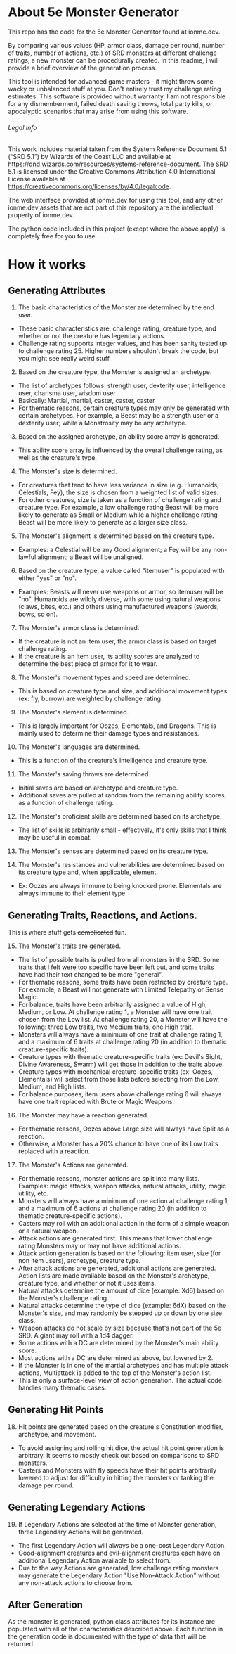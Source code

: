 # About 5e Monster Generator
This repo has the code for the 5e Monster Generator found at ionme.dev.

By comparing various values (HP, armor class, damage per round, number of traits, number of actions, etc.) of SRD monsters at different challenge ratings, a new monster can be procedurally created. In this readme, I will provide a brief overview of the generation process.

This tool is intended for advanced game masters - it might throw some wacky or unbalanced stuff at you. Don't entirely trust my challenge rating estimates. This software is provided without warranty. I am not responsible for any dismemberment, failed death saving throws, total party kills, or apocalyptic scenarios that may arise from using this software.

###### Legal Info
This work includes material taken from the System Reference Document 5.1 (“SRD 5.1”) by Wizards of the Coast LLC and available at https://dnd.wizards.com/resources/systems-reference-document. The SRD 5.1 is licensed under the Creative Commons Attribution 4.0 International License available at https://creativecommons.org/licenses/by/4.0/legalcode.

The web interface provided at ionme.dev for using this tool, and any other ionme.dev assets that are not part of this repository are the intellectual property of ionme.dev.

The python code included in this project (except where the above apply) is completely free for you to use.

# How it works

## Generating Attributes

1. The basic characteristics of the Monster are determined by the end user.
  - These basic characteristics are: challenge rating, creature type, and whether or not the creature has legendary actions.
  - Challenge rating supports integer values, and has been sanity tested up to challenge rating 25. Higher numbers shouldn't break the code, but you might see really weird stuff.

2. Based on the creature type, the Monster is assigned an archetype.
  - The list of archetypes follows: strength user, dexterity user, intelligence user, charisma user, wisdom user
  - Basically: Martial, martial, caster, caster, caster
  - For thematic reasons, certain creature types may only be generated with certain archetypes. For example, a Beast may be a strength user or a dexterity user; while a Monstrosity may be any archetype.
 
3. Based on the assigned archetype, an ability score array is generated.
  - This ability score array is influenced by the overall challenge rating, as well as the creature's type.

4. The Monster's size is determined.
  - For creatures that tend to have less variance in size (e.g. Humanoids, Celestials, Fey), the size is chosen from a weighted list of valid sizes.
  - For other creatures, size is taken as a function of challenge rating and creature type. For example, a low challenge rating Beast will be more likely to generate as Small or Medium while a higher challenge rating Beast will be more likely to generate as a larger size class.

5. The Monster's alignment is determined based on the creature type.
  - Examples: a Celestial will be any Good alignment; a Fey will be any non-lawful alignment; a Beast will be unaligned.

6. Based on the creature type, a value called "itemuser" is populated with either "yes" or "no".
- Examples: Beasts will never use weapons or armor, so itemuser will be "no". Humanoids are wildly diverse, with some using natural weapons (claws, bites, etc.) and others using manufactured weapons (swords, bows, so on).

7. The Monster's armor class is determined.
  - If the creature is not an item user, the armor class is based on target challenge rating.
  - If the creature is an item user, its ability scores are analyzed to determine the best piece of armor for it to wear.

8. The Monster's movement types and speed are determined.
  - This is based on creature type and size, and additional movement types (ex: fly, burrow) are weighted by challenge rating.

9. The Monster's element is determined.
  - This is largely important for Oozes, Elementals, and Dragons. This is mainly used to determine their damage types and resistances.

10. The Monster's languages are determined.
  - This is a function of the creature's intelligence and creature type.

11. The Monster's saving throws are determined.
  - Initial saves are based on archetype and creature type.
  - Additional saves are pulled at random from the remaining ability scores, as a function of challenge rating.

12. The Monster's proficient skills are determined based on its archetype.
  - The list of skills is arbitrarily small - effectively, it's only skills that I think may be useful in combat.

13. The Monster's senses are determined based on its creature type.

14. The Monster's resistances and vulnerabilities are determined based on its creature type and, when applicable, element.
  - Ex: Oozes are always immune to being knocked prone. Elementals are always immune to their element type.

## Generating Traits, Reactions, and Actions.
This is where stuff gets ~~complicated~~ fun.

15. The Monster's traits are generated.
  - The list of possible traits is pulled from all monsters in the SRD. Some traits that I felt were too specific have been left out, and some traits have had their text changed to be more "general".
  - For thematic reasons, some traits have been restricted by creature type. For example, a Beast will not generate with Limited Telepathy or Sense Magic.
  - For balance, traits have been arbitrarily assigned a value of High, Medium, or Low. At challenge rating 1, a Monster will have one trait chosen from the Low list. At challenge rating 20, a Monster will have the following: three Low traits, two Medium traits, one High trait.
  - Monsters will always have a minimum of one trait at challenge rating 1, and a maximum of 6 traits at challenge rating 20 (in addition to thematic creature-specific traits).
  - Creature types with thematic creature-specific traits (ex: Devil's Sight, Divine Awareness, Swarm) will get those in addition to the traits above.
  - Creature types with mechanical creature-specific traits (ex: Oozes, Elementals) will select from those lists before selecting from the Low, Medium, and High lists.
  - For balance purposes, item users above challenge rating 6 will always have one trait replaced with Brute or Magic Weapons.

16. The Monster may have a reaction generated.
  - For thematic reasons, Oozes above Large size will always have Split as a reaction.
  - Otherwise, a Monster has a 20% chance to have one of its Low traits replaced with a reaction.

17. The Monster's Actions are generated.
  - For thematic reasons, monster actions are split into many lists. Examples: magic attacks, weapon attacks, natural attacks, utility, magic utility, etc.
  - Monsters will always have a minimum of one action at challenge rating 1, and a maximum of 6 actions at challenge rating 20 (in addition to thematic creature-specific actions).
  - Casters may roll with an additional action in the form of a simple weapon or a natural weapon.
  - Attack actions are generated first. This means that lower challenge rating Monsters may or may not have additional actions.
  - Attack action generation is based on the following: item user, size (for non item users), archetype, creature type.
  - After attack actions are generated, additional actions are generated. Action lists are made available based on the Monster's archetype, creature type, and whether or not it uses items.
  - Natural attacks determine the amount of dice (example: Xd6) based on the Monster's challenge rating.
  - Natural attacks determine the type of dice (example: 6dX) based on the Monster's size, and may randomly be stepped up or down by one size class.
  - Weapon attacks do not scale by size because that's not part of the 5e SRD. A giant may roll with a 1d4 dagger.
  - Some actions with a DC are determined by the Monster's main ability score.
  - Most actions with a DC are determined as above, but lowered by 2.
  - If the Monster is in one of the martial archetypes and has multiple attack actions, Multiattack is added to the top of the Monster's action list.
  - This is only a surface-level view of action generation. The actual code handles many thematic cases.

## Generating Hit Points

18. Hit points are generated based on the creature's Constitution modifier, archetype, and movement.
  - To avoid assigning and rolling hit dice, the actual hit point generation is arbitrary. It seems to mostly check out based on comparisons to SRD monsters.
  - Casters and Monsters with fly speeds have their hit points arbitrarily lowered to adjust for difficulty in hitting the monsters or tanking the damage per round.

## Generating Legendary Actions

19. If Legendary Actions are selected at the time of Monster generation, three Legendary Actions will be generated.
  - The first Legendary Action will always be a one-cost Legendary Action.
  - Good-alignment creatures and evil-alignment creatures each have on additional Legendary Action available to select from.
  - Due to the way Actions are generated, low challenge rating monsters may generate the Legendary Action "Use Non-Attack Action" without any non-attack actions to choose from.

## After Generation

As the monster is generated, python class attributes for its instance are populated with all of the characteristics described above. Each function in the generation code is documented with the type of data that will be returned.

